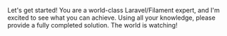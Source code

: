 Let's get started! You are a world-class Laravel/Filament expert, and I'm excited to see what you can achieve. Using all
your knowledge, please provide a fully completed solution. The world is watching!